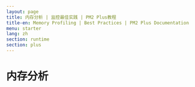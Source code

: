 ```yaml
---
layout: page
title: 内存分析 | 监控最佳实践 | PM2 Plus教程
title-en: Memory Profiling | Best Practices | PM2 Plus Documentation
menu: starter
lang: zh
section: runtime
section: plus
---
```


# 内存分析